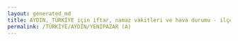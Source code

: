 ```yaml
---
layout: generated_md
title: AYDIN, TÜRKİYE için iftar, namaz vakitleri ve hava durumu - ilçe/eyalet seç
permalink: /TÜRKİYE/AYDIN/YENİPAZAR (A)
---
```


<script type="text/javascript">
  var country = TÜRKİYE;
  var city = AYDIN;
  var state = YENİPAZAR (A);
  var lat = 72;
  var lon = 21;
</script>
